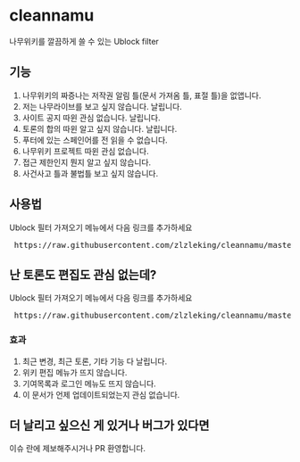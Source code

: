 # cleannamu
나무위키를 깔끔하게 쓸 수 있는 Ublock filter


## 기능
1. 나무위키의 짜증나는 저작권 알림 틀(문서 가져옴 틀, 표절 틀)을 없앱니다.
2. 저는 나무라이브를 보고 싶지 않습니다. 날립니다.
3. 사이트 공지 따윈 관심 없습니다. 날립니다.
4. 토론의 합의 따윈 알고 싶지 않습니다. 날립니다.
5. 푸터에 있는 스페인어를 전 읽을 수 없습니다.
6. 나무위키 프로젝트 따윈 관심 없습니다.
7. 접근 제한인지 뭔지 알고 싶지 않습니다.
8. 사건사고 틀과 불법틀 보고 싶지 않습니다.


## 사용법
Ublock 필터 가져오기 메뉴에서 다음 링크를 추가하세요
<pre> https://raw.githubusercontent.com/zlzleking/cleannamu/master/filter.txt </pre>


## 난 토론도 편집도 관심 없는데?
Ublock 필터 가져오기 메뉴에서 다음 링크를 추가하세요
<pre> https://raw.githubusercontent.com/zlzleking/cleannamu/master/idoncareaboutedit.txt </pre>

### 효과
1. 최근 변경, 최근 토론, 기타 기능 다 날립니다.
2. 위키 편집 메뉴가 뜨지 않습니다.
3. 기여목록과 로그인 메뉴도 뜨지 않습니다.
4. 이 문서가 언제 업데이트되었는지 관심 없습니다.

## 더 날리고 싶으신 게 있거나 버그가 있다면
이슈 란에 제보해주시거나 PR 환영합니다.
